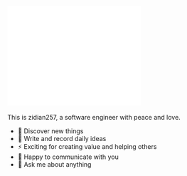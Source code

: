 <div align="left">
	<br>
		<img src="magic.svg" width="300" height="225">
	<br>
</div>

This is zidian257, a software engineer with peace and love.

- 🔭 Discover new things
- 🌱 Write and record daily ideas
- ⚡  Exciting for creating value and helping others
- 👯 Happy to communicate with you
- 💬 Ask me about anything


